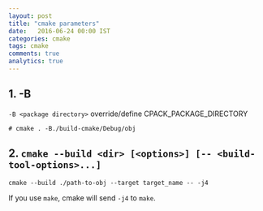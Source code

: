 ```yaml
---
layout: post
title: "cmake parameters"
date:   2016-06-24 00:00 IST
categories: cmake
tags: cmake
comments: true
analytics: true
---
```



<span/>

## 1. -B
`-B <package directory>`
 override/define CPACK_PACKAGE_DIRECTORY

`# cmake . -B./build-cmake/Debug/obj`

## 2. `cmake --build <dir> [<options>] [-- <build-tool-options>...]`
`cmake --build ./path-to-obj --target target_name -- -j4`

If you use `make`, cmake will send `-j4` to `make`.
